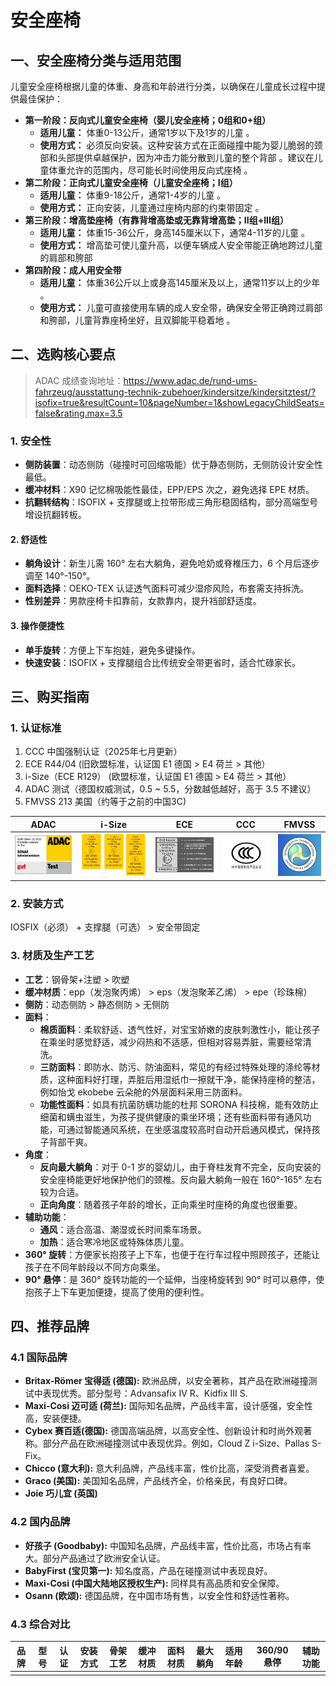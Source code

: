 <script setup>
import ScrollView from '../components/ScrollView.vue'
</script>
# 安全座椅

<ScrollView>

## 一、安全座椅分类与适用范围

儿童安全座椅根据儿童的体重、身高和年龄进行分类，以确保在儿童成长过程中提供最佳保护：

- **第一阶段：反向式儿童安全座椅（婴儿安全座椅；0组和0+组）**
    - **适用儿童：** 体重0-13公斤，通常1岁以下及1岁的儿童 。
    - **使用方式：** 必须反向安装。这种安装方式在正面碰撞中能为婴儿脆弱的颈部和头部提供卓越保护，因为冲击力能分散到儿童的整个背部 。建议在儿童体重允许的范围内，尽可能长时间使用反向式座椅 。  
- **第二阶段：正向式儿童安全座椅（儿童安全座椅；I组）**
    - **适用儿童：** 体重9-18公斤，通常1-4岁的儿童 。  
    - **使用方式：** 正向安装，儿童通过座椅内部的约束带固定 。  
- **第三阶段：增高垫座椅（有靠背增高垫或无靠背增高垫；II组+III组）**
    - **适用儿童：** 体重15-36公斤，身高145厘米以下，通常4-11岁的儿童 。 
    - **使用方式：** 增高垫可使儿童升高，以便车辆成人安全带能正确地跨过儿童的肩部和胯部 
- **第四阶段：成人用安全带**
    - **适用儿童：** 体重36公斤以上或身高145厘米及以上，通常11岁以上的少年 。  
    - **使用方式：** 儿童可直接使用车辆的成人安全带，确保安全带正确跨过肩部和胯部，儿童背靠座椅坐好，且双脚能平稳着地 。

## 二、选购核心要点
> ADAC 成绩查询地址：https://www.adac.de/rund-ums-fahrzeug/ausstattung-technik-zubehoer/kindersitze/kindersitztest/?isofix=true&resultCount=10&pageNumber=1&showLegacyChildSeats=false&rating.max=3.5

### 1. 安全性
- **侧防装置**：动态侧防（碰撞时可回缩吸能）优于静态侧防，无侧防设计安全性最低。
- **缓冲材料**：X90 记忆棉吸能性最佳，EPP/EPS 次之，避免选择 EPE 材质。
- **抗翻转结构**：ISOFIX + 支撑腿或上拉带形成三角形稳固结构，部分高端型号增设抗翻转板。

#### 2. 舒适性
- **躺角设计**：新生儿需 160° 左右大躺角，避免呛奶或脊椎压力，6 个月后逐步调至 140°-150°。
- **面料选择**：OEKO-TEX 认证透气面料可减少湿疹风险，布套需支持拆洗。
- **性别差异**：男款座椅卡扣靠前，女款靠内，提升裆部舒适度。

#### 3. 操作便捷性
- **单手旋转**：方便上下车抱娃，避免多键操作。
- **快速安装**：ISOFIX + 支撑腿组合比传统安全带更省时，适合忙碌家长。

## 三、购买指南

### 1. 认证标准
1. CCC 中国强制认证（2025年七月更新）
2. ECE R44/04  (旧欧盟标准，认证国 E1 德国 > E4 荷兰 > 其他）
3. i-Size（ECE R129） (欧盟标准，认证国 E1 德国 > E4 荷兰 > 其他）
4. ADAC 测试（德国权威测试，0.5 ~ 5.5，分数越低越好，高于 3.5 不建议）
5. FMVSS 213 美国（约等于之前的中国3C)

| ADAC                                              | i-Size                                            | ECE                                               | CCC                                               | FMVSS                                             |
| ------------------------------------------------- | ------------------------------------------------- | ------------------------------------------------- | ------------------------------------------------- | ------------------------------------------------- |
| ![](../images/Pasted%20image%2020250603161915.png) | ![](../images/Pasted%20image%2020250603162016.png) | ![](../images/Pasted%20image%2020250603162024.png) | ![](../images/Pasted%20image%2020250603162040.png) | ![](../images/Pasted%20image%2020250603162253.png) |

### 2. 安装方式
IOSFIX（必须） + 支撑腿（可选） > 安全带固定

### 3. 材质及生产工艺
- **工艺**：钢骨架+注塑 > 吹塑
- **缓冲材质**：epp（发泡聚丙烯） > eps（发泡聚苯乙烯） > epe（珍珠棉）
- **侧防**：动态侧防 > 静态侧防 > 无侧防 
- **面料**：
	- **棉质面料**：柔软舒适、透气性好，对宝宝娇嫩的皮肤刺激性小，能让孩子在乘坐时感觉舒适，减少闷热和不适感，但相对容易弄脏，需要经常清洗。
	- **三防面料**：即防水、防污、防油面料，常见的有经过特殊处理的涤纶等材质，这种面料好打理，弄脏后用湿纸巾一擦就干净，能保持座椅的整洁，例如怡戈 ekobebe 云朵舱的外层面料采用三防面料。
	- **功能性面料**：如具有抗菌防螨功能的杜邦 SORONA 科技棉，能有效防止细菌和螨虫滋生，为孩子提供健康的乘坐环境；还有些面料带有通风功能，可通过智能通风系统，在坐感温度较高时自动开启通风模式，保持孩子背部干爽。
- **角度**：
	- **反向最大躺角**：对于 0-1 岁的婴幼儿，由于脊柱发育不完全，反向安装的安全座椅能更好地保护他们的颈椎。反向最大躺角一般在 160°-165° 左右较为合适。
	- **正向角度**：随着孩子年龄的增长，正向乘坐时座椅的角度也很重要。
- **辅助功能**：
	- **通风**：适合高温、潮湿或长时间乘车场景。
	- **加热**：适合寒冷地区或特殊体质儿童。
- **360° 旋转**：方便家长抱孩子上下车，也便于在行车过程中照顾孩子，还能让孩子在不同年龄段以不同方向乘坐。
- **90° 悬停**：是 360° 旋转功能的一个延伸，当座椅旋转到 90° 时可以悬停，使抱孩子上下车更加便捷，提高了使用的便利性。

## 四、推荐品牌

### 4.1 国际品牌

- **Britax-Römer 宝得适 (德国):** 欧洲品牌，以安全著称，其产品在欧洲碰撞测试中表现优秀。部分型号：Advansafix IV R、Kidfix III S.
- **Maxi-Cosi 迈可适 (荷兰):** 国际知名品牌，产品线丰富，设计感强，安全性高，安装便捷。
- **Cybex 赛百适(德国):** 德国高端品牌，以高安全性、创新设计和时尚外观著称。部分产品在欧洲碰撞测试中表现优异。例如，Cloud Z i-Size、Pallas S-Fix。
- **Chicco (意大利):** 意大利品牌，产品线丰富，性价比高，深受消费者喜爱。
- **Graco (美国):** 美国知名品牌，产品线齐全，价格亲民，有良好口碑。
- **Joie 巧儿宜 (英国)**

### 4.2 国内品牌

- **好孩子 (Goodbaby):** 中国知名品牌，产品线丰富，性价比高，市场占有率大。部分产品通过了欧洲安全认证。
- **BabyFirst (宝贝第一):** 知名度高，产品在碰撞测试中表现良好。
- **Maxi-Cosi (中国大陆地区授权生产):** 同样具有高品质和安全保障。
- **Osann (欧颂):** 德国品牌，在中国市场有售，以安全性和舒适性著称。

### 4.3 综合对比

| **品牌** | **型号** | **认证** | **安装方式** | **骨架工艺** | **缓冲材质** | **面料材质** | **最大躺角** | **适用年龄** | **360/90悬停** | **辅助功能** |
| ------ | ------ | ------ | -------- | -------- | -------- | -------- | -------- | -------- | ------------ | -------- |
|        |        |        |          |          |          |          |          |          |              |          |

</ScrollView>

